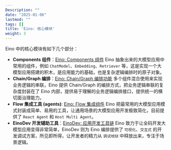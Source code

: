 ```yaml
---
Description: ""
date: "2025-01-06"
lastmod: ""
tags: []
title: 'Eino: 核心模块'
weight: 3
---
```


Eino 中的核心模块有如下几个部分：

- **Components 组件**：[Eino: Components 组件](/zh/docs/eino/core_modules/components)
  Eino 抽象出来的大模型应用中常用的组件，例如 `ChatModel`、`Embedding`、`Retriever` 等，这是实现一个大模型应用搭建的积木，是应用能力的基础，也是复杂逻辑编排时的原子对象。
- **Chain/Graph 编排**：[Eino: Chain/Graph 编排功能](/zh/docs/eino/core_modules/chain_and_graph_orchestration/chain_graph_introduction)
  多个组件混合使用来实现业务逻辑的串联，Eino 提供 Chain/Graph 的编排方式，把业务逻辑串联的复杂度封装在了 Eino 内部，提供易于理解的业务逻辑编排接口，提供统一的横切面治理能力。
- **Flow 集成工具 (agents)**: [Eino: Flow 集成组件](/zh/docs/eino/core_modules/flow_integration_components)
  Eino 把最常用的大模型应用模式封装成简单、易用的工具，让通用场景的大模型应用开发极致简化，目前提供了 `React Agent` 和 `Host Multi Agent`。
- **EinoDev 开发辅助工具**：[EinoDev: 应用开发工具链](/zh/docs/eino/core_modules/application_development_toolchain)
  Eino 致力于让全码开发大模型应用变得非常简单，EinoDev 则为 Eino 编排提供了 `可视化`、`交互式` 的开发调试方案，所见即所得，让开发者的精力从 `调试地狱` 中释放出来，专注于场景逻辑。
